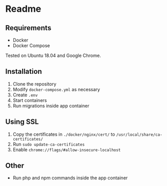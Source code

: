 # Readme

## Requirements

- Docker
- Docker Compose

Tested on Ubuntu 18.04 and Google Chrome.

## Installation

1. Clone the repository
1. Modify `docker-compose.yml` as necessary
1. Create `.env`
1. Start containers
1. Run migrations inside app container

## Using SSL

1. Copy the certificates in `./docker/nginx/cert/` to `/usr/local/share/ca-certificates/`
1. Run `sudo update-ca-certificates`
1. Enable `chrome://flags/#allow-insecure-localhost`

## Other

- Run php and npm commands inside the app container
